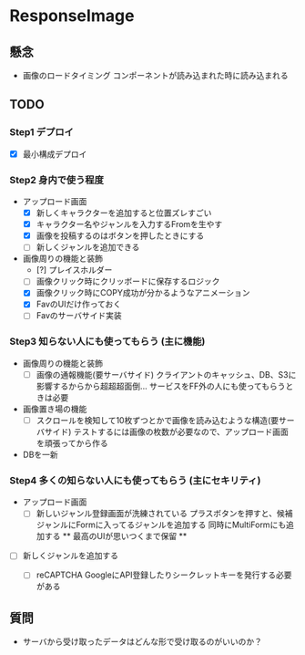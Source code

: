 # ResponseImage

## 懸念
- 画像のロードタイミング
コンポーネントが読み込まれた時に読み込まれる

## TODO
### Step1 デプロイ
- [x] 最小構成デプロイ

### Step2 身内で使う程度
- アップロード画面
  - [x] 新しくキャラクターを追加すると位置ズレすごい
  - [x] キャラクター名やジャンルを入力するFromを生やす
  - [x] 画像を投稿するのはボタンを押したときにする
  - [ ] 新しくジャンルを追加できる

- 画像周りの機能と装飾
  - [?] プレイスホルダー
  - [ ] 画像クリック時にクリッボードに保存するロジック
  - [x] 画像クリック時にCOPY成功が分かるようなアニメーション
  - [x] FavのUIだけ作っておく
  - [ ] Favのサーバサイド実装

### Step3 知らない人にも使ってもらう (主に機能)
- 画像周りの機能と装飾
  - [ ] 画像の通報機能(要サーバサイド) 
    クライアントのキャッシュ、DB、S3に影響するからから超超超面倒... 
    サービスをFF外の人にも使ってもらうときは必要

- 画像置き場の機能
  - [ ] スクロールを検知して10枚ずつとかで画像を読み込むような構造(要サーバサイド)
    テストするには画像の枚数が必要なので、アップロード画面を頑張ってから作る

- DBを一新

### Step4 多くの知らない人にも使ってもらう (主にセキリティ)
- アップロード画面
  - [ ] 新しいジャンル登録画面が洗練されている
    プラスボタンを押すと、候補ジャンルにFormに入ってるジャンルを追加する
    同時にMultiFormにも追加する
    ** 最高のUIが思いつくまで保留 **

- [ ] 新しくジャンルを追加する
  - [ ] reCAPTCHA
    GoogleにAPI登録したりシークレットキーを発行する必要がある


## 質問
- サーバから受け取ったデータはどんな形で受け取るのがいいのか？
